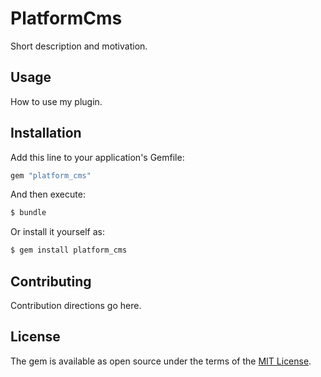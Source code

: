 # PlatformCms
Short description and motivation.

## Usage
How to use my plugin.

## Installation
Add this line to your application's Gemfile:

```ruby
gem "platform_cms"
```

And then execute:
```bash
$ bundle
```

Or install it yourself as:
```bash
$ gem install platform_cms
```

## Contributing
Contribution directions go here.

## License
The gem is available as open source under the terms of the [MIT License](https://opensource.org/licenses/MIT).
